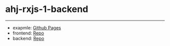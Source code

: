 # ahj-rxjs-1-backend
--------------------
- exapmle: <a href="https://tarapiygin.github.io/ahj-rxjs-1-frontend/">Github Pages</a>
- frontend: <a href="https://github.com/tarapiygin/ahj-rxjs-1-frontend/">Repo</a>
- backend: <a href="https://github.com/tarapiygin/ahj-rxjs-1-backend/">Repo</a>
